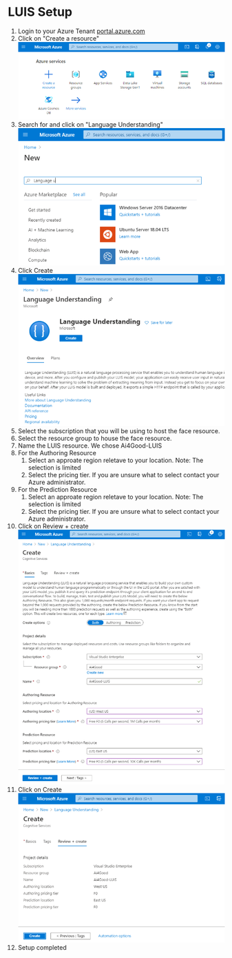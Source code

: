 # LUIS Setup
1. Login to your Azure Tenant [portal.azure.com](https://portal.azure.com)
1. Click on "Create a resource"
![Resource Group Image 1](https://github.com/Clover-Imaging-Group/AI4GoodVoicePicking/blob/master/media/images/Add_Luis/Step_01.png)
1. Search for and click on "Language Understanding"
![Resource Group Image 2](https://github.com/Clover-Imaging-Group/AI4GoodVoicePicking/blob/master/media/images/Add_Luis/Step_02.png)
1. Click Create
![Resource Group Image 3](https://github.com/Clover-Imaging-Group/AI4GoodVoicePicking/blob/master/media/images/Add_Luis/Step_03.png)
1. Select the subscription that you will be using to host the face resource.
1. Select the resource group to house the face resource.
1. Name the LUIS resource. We chose Ai4Good-LUIS
1. For the Authoring Resource
	1. Select an approate region reletave to your location. Note: The selection is limited 
	1. Select the pricing tier. If you are unsure what to select contact your Azure administrator.
1. For the Prediction Resource
	1. Select an approate region reletave to your location. Note: The selection is limited 
	1. Select the pricing tier. If you are unsure what to select contact your Azure administrator.
1. Click on Review + create
![Resource Group Image 4](https://github.com/Clover-Imaging-Group/AI4GoodVoicePicking/blob/master/media/images/Add_Luis/Step_04.png)
1. Click on Create
![Resource Group Image 5](https://github.com/Clover-Imaging-Group/AI4GoodVoicePicking/blob/master/media/images/Add_Luis/Step_05.png)
1. Setup completed